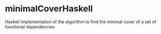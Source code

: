 # minimalCoverHaskell

Haskell implementation of the algorithm
to find the minimal cover of a set of functional dependencies
